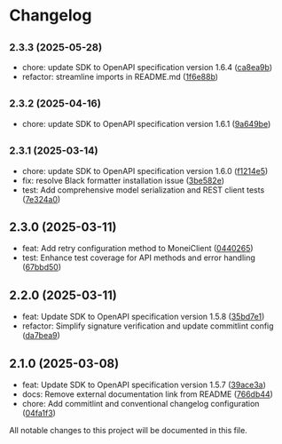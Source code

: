 # Changelog

## <small>2.3.3 (2025-05-28)</small>

* chore: update SDK to OpenAPI specification version 1.6.4 ([ca8ea9b](https://github.com/MONEI/monei-python-sdk/commit/ca8ea9b))
* refactor: streamline imports in README.md ([1f6e88b](https://github.com/MONEI/monei-python-sdk/commit/1f6e88b))

## <small>2.3.2 (2025-04-16)</small>

* chore: update SDK to OpenAPI specification version 1.6.1 ([9a649be](https://github.com/MONEI/monei-python-sdk/commit/9a649be))

## <small>2.3.1 (2025-03-14)</small>

* chore: update SDK to OpenAPI specification version 1.6.0 ([f1214e5](https://github.com/MONEI/monei-python-sdk/commit/f1214e5))
* fix: resolve Black formatter installation issue ([3be582e](https://github.com/MONEI/monei-python-sdk/commit/3be582e))
* test: Add comprehensive model serialization and REST client tests ([7e324a0](https://github.com/MONEI/monei-python-sdk/commit/7e324a0))

## 2.3.0 (2025-03-11)

* feat: Add retry configuration method to MoneiClient ([0440265](https://github.com/MONEI/monei-python-sdk/commit/0440265))
* test: Enhance test coverage for API methods and error handling ([67bbd50](https://github.com/MONEI/monei-python-sdk/commit/67bbd50))

## 2.2.0 (2025-03-11)

* feat: Update SDK to OpenAPI specification version 1.5.8 ([35bd7e1](https://github.com/MONEI/monei-python-sdk/commit/35bd7e1))
* refactor: Simplify signature verification and update commitlint config ([da7bea9](https://github.com/MONEI/monei-python-sdk/commit/da7bea9))

## 2.1.0 (2025-03-08)

* feat: Update SDK to OpenAPI specification version 1.5.7 ([39ace3a](https://github.com/MONEI/monei-python-sdk/commit/39ace3a))
* docs: Remove external documentation link from README ([766db44](https://github.com/MONEI/monei-python-sdk/commit/766db44))
* chore: Add commitlint and conventional changelog configuration ([04fa1f3](https://github.com/MONEI/monei-python-sdk/commit/04fa1f3))

All notable changes to this project will be documented in this file.
